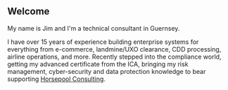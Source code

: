 ## Welcome

My name is Jim and I'm a technical consultant in Guernsey. 

I have over 15 years of experience building enterprise systems for everything from e-commerce, landmine/UXO clearance, CDD processing, airline operations, and more. Recently stepped into the compliance world, getting my advanced certificate from the ICA, bringing my risk management, cyber-security and data protection knowledge to bear supporting <a href="https://horsepool.gg" target="_blank">Horsepool Consulting</a>.
